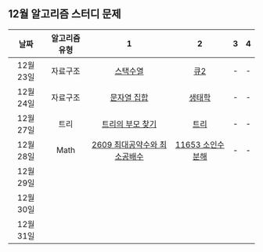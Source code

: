 ## 12월 알고리즘 스터디 문제

|   날짜    | 알고리즘 유형 |                                  1                                   |                             2                             |  3  |  4  |
| :-------: | :-----------: | :------------------------------------------------------------------: | :-------------------------------------------------------: | :-: | :-: |
| 12월 23일 |   자료구조    |           [스택수열](https://www.acmicpc.net/problem/1874)           |       [큐2](https://www.acmicpc.net/problem/18258)        |  -  |  -  |
| 12월 24일 |   자료구조    |         [문자열 집합](https://www.acmicpc.net/problem/14425)         |      [생태학](https://www.acmicpc.net/problem/4358)       |  -  |  -  |
| 12월 27일 |     트리      |      [트리의 부모 찾기](https://www.acmicpc.net/problem/11725)       |       [트리](https://www.acmicpc.net/problem/4256)        |  -  |  -  |
| 12월 28일 |     Math      | [2609 최대공약수와 최소공배수](https://www.acmicpc.net/problem/2609) | [11653 소인수분해](https://www.acmicpc.net/problem/11653) |  -  |  -  |
| 12월 29일 |               |                                                                      |                                                           |     |     |
| 12월 30일 |               |                                                                      |                                                           |     |     |
| 12월 31일 |               |                                                                      |                                                           |     |     |
